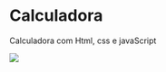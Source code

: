 # Calculadora
Calculadora com Html, css e javaScript

<div>
<img src="https://user-images.githubusercontent.com/81642604/184466627-8c6bb3dc-fcff-4fd1-a37e-087c4014fcbd.png">
</div>
